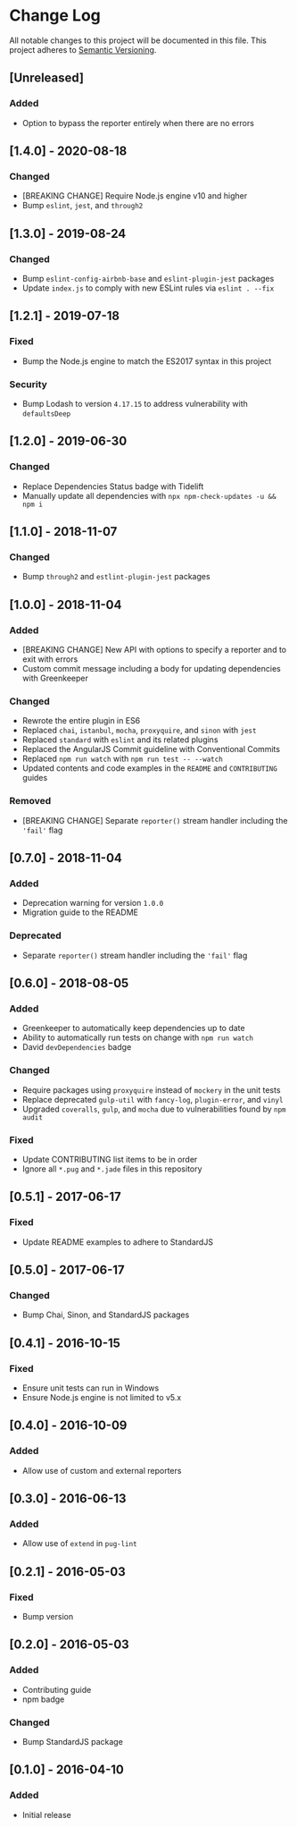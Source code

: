 # Change Log
All notable changes to this project will be documented in this file.
This project adheres to [Semantic Versioning](http://semver.org/).

## [Unreleased]
### Added
- Option to bypass the reporter entirely when there are no errors

## [1.4.0] - 2020-08-18
### Changed
- [BREAKING CHANGE] Require Node.js engine v10 and higher
- Bump `eslint`, `jest`, and `through2`

## [1.3.0] - 2019-08-24
### Changed
- Bump `eslint-config-airbnb-base` and `eslint-plugin-jest` packages
- Update `index.js` to comply with new ESLint rules via `eslint . --fix`

## [1.2.1] - 2019-07-18
### Fixed
- Bump the Node.js engine to match the ES2017 syntax in this project

### Security
- Bump Lodash to version `4.17.15` to address vulnerability with `defaultsDeep`

## [1.2.0] - 2019-06-30
### Changed
- Replace Dependencies Status badge with Tidelift
- Manually update all dependencies with `npx npm-check-updates -u && npm i`

## [1.1.0] - 2018-11-07
### Changed
- Bump `through2` and `estlint-plugin-jest` packages

## [1.0.0] - 2018-11-04
### Added
- [BREAKING CHANGE] New API with options to specify a reporter and to exit with errors
- Custom commit message including a body for updating dependencies with Greenkeeper

### Changed
- Rewrote the entire plugin in ES6
- Replaced `chai`, `istanbul`, `mocha`, `proxyquire`, and `sinon` with `jest`
- Replaced `standard` with `eslint` and its related plugins
- Replaced the AngularJS Commit guideline with Conventional Commits
- Replaced `npm run watch` with `npm run test -- --watch`
- Updated contents and code examples in the `README` and `CONTRIBUTING` guides

### Removed
- [BREAKING CHANGE] Separate `reporter()` stream handler including the `'fail'` flag

## [0.7.0] - 2018-11-04
### Added
- Deprecation warning for version `1.0.0`
- Migration guide to the README

### Deprecated
- Separate `reporter()` stream handler including the `'fail'` flag

## [0.6.0] - 2018-08-05
### Added
- Greenkeeper to automatically keep dependencies up to date
- Ability to automatically run tests on change with `npm run watch`
- David `devDependencies` badge

### Changed
- Require packages using `proxyquire` instead of `mockery` in the unit tests
- Replace deprecated `gulp-util` with `fancy-log`, `plugin-error`, and `vinyl`
- Upgraded `coveralls`, `gulp`, and `mocha` due to vulnerabilities found by `npm audit`

### Fixed
- Update CONTRIBUTING list items to be in order
- Ignore all `*.pug` and `*.jade` files in this repository

## [0.5.1] - 2017-06-17
### Fixed
- Update README examples to adhere to StandardJS

## [0.5.0] - 2017-06-17
### Changed
- Bump Chai, Sinon, and StandardJS packages

## [0.4.1] - 2016-10-15
### Fixed
- Ensure unit tests can run in Windows
- Ensure Node.js engine is not limited to v5.x

## [0.4.0] - 2016-10-09
### Added
- Allow use of custom and external reporters

## [0.3.0] - 2016-06-13
### Added
- Allow use of `extend` in `pug-lint`

## [0.2.1] - 2016-05-03
### Fixed
- Bump version

## [0.2.0] - 2016-05-03
### Added
- Contributing guide
- npm badge

### Changed
- Bump StandardJS package

## [0.1.0] - 2016-04-10
### Added
- Initial release
